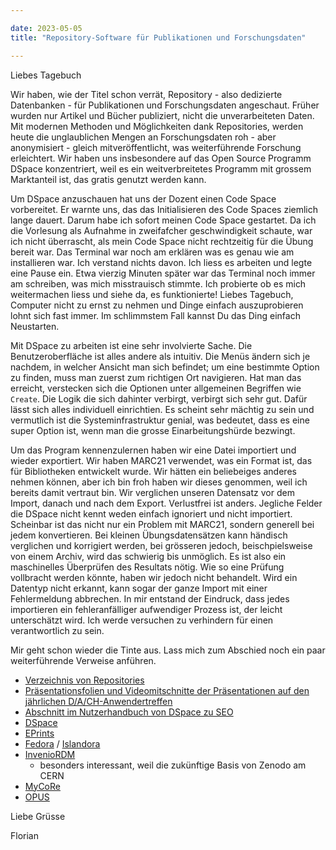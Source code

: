 ```yaml
---

date: 2023-05-05
title: "Repository-Software für Publikationen und Forschungsdaten"

---
```


Liebes Tagebuch

Wir haben, wie der Titel schon verrät, Repository - also dedizierte Datenbanken - für Publikationen und Forschungsdaten angeschaut.
Früher wurden nur Artikel und Bücher publiziert, nicht die unverarbeiteten Daten.
Mit modernen Methoden und Möglichkeiten dank Repositories, werden heute die unglaublichen Mengen an Forschungsdaten roh - aber anonymisiert - gleich mitveröffentlicht, was weiterführende Forschung erleichtert.
Wir haben uns insbesondere auf das Open Source Programm DSpace konzentriert, weil es ein weitverbreitetes Programm mit grossem Marktanteil ist, das gratis genutzt werden kann.

Um DSpace anzuschauen hat uns der Dozent einen Code Space vorbereitet.
Er warnte uns, das das Initialisieren des Code Spaces ziemlich lange dauert.
Darum habe ich sofort meinen Code Space gestartet. 
Da ich die Vorlesung als Aufnahme in zweifafcher geschwindigkeit schaute, war ich nicht überrascht, als mein Code Space nicht rechtzeitig für die Übung bereit war.
Das Terminal war noch am erklären was es genau wie am installieren war.
Ich verstand nichts davon.
Ich liess es arbeiten und legte eine Pause ein.
Etwa vierzig Minuten später war das Terminal noch immer am schreiben, was mich misstrauisch stimmte.
Ich probierte ob es mich weitermachen liess und siehe da, es funktionierte!
Liebes Tagebuch, Computer nicht zu ernst zu nehmen und Dinge einfach auszuprobieren lohnt sich fast immer.
Im schlimmstem Fall kannst Du das Ding einfach Neustarten.

Mit DSpace zu arbeiten ist eine sehr involvierte Sache.
Die Benutzeroberfläche ist alles andere als intuitiv.
Die Menüs ändern sich je nachdem, in welcher Ansicht man sich befindet; um eine bestimmte Option zu finden, muss man zuerst zum richtigen Ort navigieren.
Hat man das erreicht, verstecken sich die Optionen unter allgemeinen Begriffen wie ``Create``.
Die Logik die sich dahinter verbirgt, verbirgt sich sehr gut.
Dafür lässt sich alles individuell einrichtien.
Es scheint sehr mächtig zu sein und vermutlich ist die Systeminfrastruktur genial, was bedeutet, dass es eine super Option ist, wenn man die grosse Einarbeitungshürde bezwingt.

Um das Program kennenzulernen haben wir eine Datei importiert und wieder exportiert.
Wir haben MARC21 verwendet, was ein Format ist, das für Bibliotheken entwickelt wurde.
Wir hätten ein beliebeiges anderes nehmen können, aber ich bin froh haben wir dieses genommen, weil ich bereits damit vertraut bin.
Wir verglichen unseren Datensatz vor dem Import, danach und nach dem Export.
Verlustfrei ist anders.
Jegliche Felder die DSpace nicht kennt weden einfach ignoriert und nicht importiert.
Scheinbar ist das nicht nur ein Problem mit MARC21, sondern generell bei jedem konvertieren.
Bei kleinen Übungsdatensätzen kann händisch verglichen und korrigiert werden, bei grösseren jedoch, beischpielsweise von einem Archiv, wird das schwierig bis unmöglich.
Es ist also ein maschinelles Überprüfen des Resultats nötig.
Wie so eine Prüfung vollbracht werden könnte, haben wir jedoch nicht behandelt.
Wird ein Datentyp nicht erkannt, kann sogar der ganze Import mit einer Fehlermeldung abbrechen.
In mir entstand der Eindruck, dass jedes importieren ein fehleranfälliger aufwendiger Prozess ist, der leicht unterschätzt wird.
Ich werde versuchen zu verhindern für einen verantwortlich zu sein.

Mir geht schon wieder die Tinte aus.
Lass mich zum Abschied noch ein paar weiterführende Verweise anführen.

+ [Verzeichnis von Repositories](re3data.org)
+ [Präsentationsfolien und Videomitschnitte der Präsentationen auf den jährlichen D/A/CH-Anwendertreffen](https://wiki.lyrasis.org/display/DSPACE/DSpace+Praxistreffen+2023)
+ [Abschnitt im Nutzerhandbuch von DSpace zu SEO](https://wiki.lyrasis.org/display/DSDOC7x/Search+Engine+Optimization)
+ [DSpace](https://www.dspace.org)
+ [EPrints](https://www.eprints.org)
+ [Fedora](http://fedorarepository.org) / [Islandora](https://islandora.ca)
+ [InvenioRDM](https://invenio-software.org/products/rdm/)
  - besonders interessant, weil die zukünftige Basis von Zenodo am CERN
+ [MyCoRe](https://www.mycore.de)
+ [OPUS](https://www.opus-repository.org)


Liebe Grüsse

Florian
